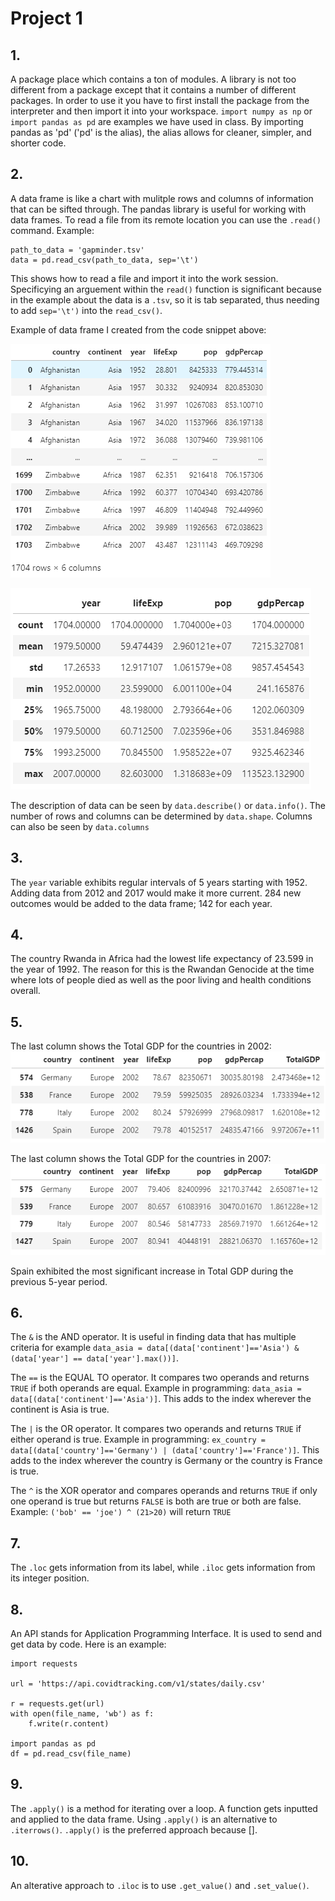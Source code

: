 # Project 1

## 1. 
A package place which contains a ton of modules. A library is not too different from a package except that it contains a number of different packages. In order to use it you have to first install the package from the interpreter and then import it into your workspace. ```import numpy as np``` or ```import pandas as pd``` are examples we have used in class. By importing pandas as 'pd' ('pd' is the alias), the alias allows for cleaner, simpler, and shorter code. 

## 2. 
A data frame is like a chart with mulitple rows and columns of information that can be sifted through. The pandas library is useful for working with data frames. To read a file from its remote location you can use the ```.read()``` command. Example:
```
path_to_data = 'gapminder.tsv'
data = pd.read_csv(path_to_data, sep='\t')
``` 
This shows how to read a file and import it into the work session. Specificying an arguement within the ```read()``` function is significant because in the example about the data is a ```.tsv```, so it is tab separated, thus needing to add ```sep='\t')``` into the ```read_csv()```.

Example of data frame I created from the code snippet above:

![](gapminderpic.PNG)

![](gapminderdescribe.PNG)

The description of data can be seen by ```data.describe()``` or ```data.info()```. The number of rows and columns can be determined by ```data.shape```. Columns can also be seen by ```data.columns```

## 3. 
The ```year``` variable exhibits regular intervals of 5 years starting with 1952. Adding data from 2012 and 2017 would make it more current. 284 new outcomes would be added to the data frame; 142 for each year. 

## 4. 
The country Rwanda in Africa had the lowest life expectancy of 23.599 in the year of 1992. The reason for this is the Rwandan Genocide at the time where lots of people died as well as the poor living and health conditions overall. 

## 5. 
The last column shows the Total GDP for the countries in 2002:
![](2002.PNG)

The last column shows the Total GDP for the countries in 2007:
![](2007.PNG)

Spain exhibited the most significant increase in Total GDP during the previous 5-year period.

## 6. 
The ``` & ``` is the AND operator. It is useful in finding data that has multiple criteria for example ```data_asia = data[(data['continent']=='Asia') & (data['year'] == data['year'].max())]```. 

The ```==``` is the EQUAL TO operator. It compares two operands and returns ```TRUE``` if both operands are equal. Example in programming: ```data_asia = data[(data['continent']=='Asia')]```. This adds to the index wherever the continent is Asia is true. 

The ```|``` is the OR operator. It compares two operands and returns ```TRUE``` if either operand is true. Example in programming: ```ex_country = data[(data['country']=='Germany') | (data['country']=='France')]```. This adds to the index wherever the country is Germany or the country is France is true.

The ```^``` is the XOR operator and compares operands and returns ```TRUE``` if only one operand is true but returns ```FALSE``` is both are true or both are false. Example: ```('bob' == 'joe') ^ (21>20)``` will return ```TRUE```

## 7. 
The ```.loc``` gets information from its label, while ```.iloc``` gets information from its integer position. 

## 8. 
An API stands for Application Programming Interface. It is used to send and get data by code. Here is an example:
```
import requests

url = 'https://api.covidtracking.com/v1/states/daily.csv'

r = requests.get(url)
with open(file_name, 'wb') as f:
    f.write(r.content)

import pandas as pd
df = pd.read_csv(file_name)
```

## 9. 
The ```.apply()``` is a method for iterating over a loop. A function gets inputted and applied to the data frame. Using ```.apply()``` is an alternative to  ```.iterrows()```. ```.apply()``` is the preferred approach because []. 

## 10. 
An alterative approach to ```.iloc``` is to use ```.get_value()``` and ```.set_value()```. 
